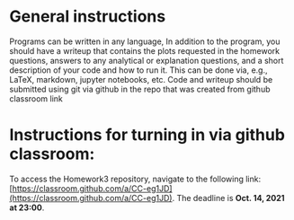# General instructions
Programs can be written in any language, In addition to the program,
 you should have a writeup that contains the plots requested in the
 homework questions, answers to any analytical or explanation
 questions, and a short description of your code and how to run
 it. This can be done via, e.g., LaTeX, markdown, jupyter notebooks, etc. Code and
 writeup should be submitted using git via github in the repo
 that was created from github classroom link
 
# Instructions for turning in via github classroom:

To access the Homework3 repository, navigate to the following link: [https://classroom.github.com/a/CC-eg1JD](https://classroom.github.com/a/CC-eg1JD). The deadline is  **Oct. 14, 2021 at 23:00**.

